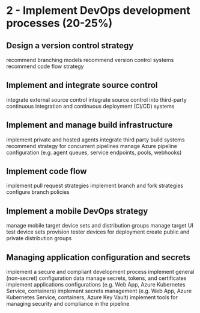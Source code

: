 # 2 - Implement DevOps development processes (20-25%)

## Design a version control strategy

recommend branching models
recommend version control systems
recommend code flow strategy

## Implement and integrate source control

integrate external source control
integrate source control into third-party continuous integration and continuous deployment (CI/CD) systems

## Implement and manage build infrastructure

implement private and hosted agents
integrate third party build systems
recommend strategy for concurrent pipelines
manage Azure pipeline configuration (e.g. agent queues, service endpoints, pools, webhooks)

## Implement code flow

implement pull request strategies
implement branch and fork strategies
configure branch policies

## Implement a mobile DevOps strategy

manage mobile target device sets and distribution groups
manage target UI test device sets
provision tester devices for deployment
create public and private distribution groups

## Managing application configuration and secrets

implement a secure and compliant development process
implement general (non-secret) configuration data
manage secrets, tokens, and certificates
implement applications configurations (e.g. Web App, Azure Kubernetes Service, containers)
implement secrets management (e.g. Web App, Azure Kubernetes Service, containers, Azure Key Vault)
implement tools for managing security and compliance in the pipeline